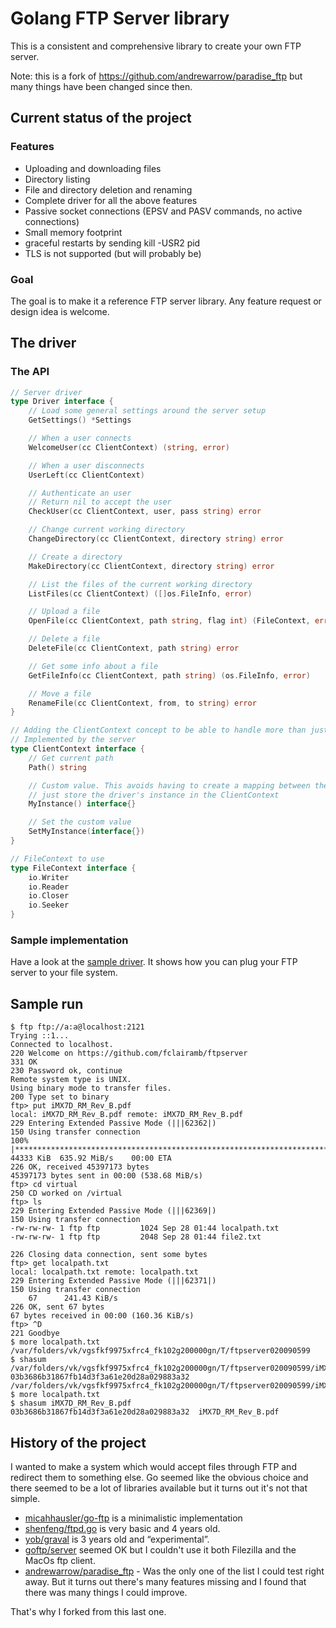 # Golang FTP Server library

This is a consistent and comprehensive library to create your own FTP server.

Note: this is a fork of https://github.com/andrewarrow/paradise_ftp but many things have been changed since then.

## Current status of the project

### Features

 * Uploading and downloading files
 * Directory listing
 * File and directory deletion and renaming
 * Complete driver for all the above features
 * Passive socket connections (EPSV and PASV commands, no active connections)
 * Small memory footprint
 * graceful restarts by sending kill -USR2 pid
 * TLS is not supported (but will probably be)

### Goal

The goal is to make it a reference FTP server library. Any feature request or design idea is welcome.

## The driver

### The API
```go
// Server driver
type Driver interface {
	// Load some general settings around the server setup
	GetSettings() *Settings

	// When a user connects
	WelcomeUser(cc ClientContext) (string, error)

	// When a user disconnects
	UserLeft(cc ClientContext)

	// Authenticate an user
	// Return nil to accept the user
	CheckUser(cc ClientContext, user, pass string) error

	// Change current working directory
	ChangeDirectory(cc ClientContext, directory string) error

	// Create a directory
	MakeDirectory(cc ClientContext, directory string) error

	// List the files of the current working directory
	ListFiles(cc ClientContext) ([]os.FileInfo, error)

	// Upload a file
	OpenFile(cc ClientContext, path string, flag int) (FileContext, error)

	// Delete a file
	DeleteFile(cc ClientContext, path string) error

	// Get some info about a file
	GetFileInfo(cc ClientContext, path string) (os.FileInfo, error)

	// Move a file
	RenameFile(cc ClientContext, from, to string) error
}

// Adding the ClientContext concept to be able to handle more than just UserInfo
// Implemented by the server
type ClientContext interface {
	// Get current path
	Path() string

	// Custom value. This avoids having to create a mapping between the client.Id and our own internal system. We can
	// just store the driver's instance in the ClientContext
	MyInstance() interface{}

	// Set the custom value
	SetMyInstance(interface{})
}

// FileContext to use
type FileContext interface {
	io.Writer
	io.Reader
	io.Closer
	io.Seeker
}
```

### Sample implementation

Have a look at the [sample driver](https://github.com/fclairamb/ftpserver/tree/master/sample). It shows how you can plug your FTP server to your file system.


## Sample run
```
$ ftp ftp://a:a@localhost:2121
Trying ::1...
Connected to localhost.
220 Welcome on https://github.com/fclairamb/ftpserver
331 OK
230 Password ok, continue
Remote system type is UNIX.
Using binary mode to transfer files.
200 Type set to binary
ftp> put iMX7D_RM_Rev_B.pdf 
local: iMX7D_RM_Rev_B.pdf remote: iMX7D_RM_Rev_B.pdf
229 Entering Extended Passive Mode (|||62362|)
150 Using transfer connection
100% |******************************************************************************************************************************************************************| 44333 KiB  635.92 MiB/s    00:00 ETA
226 OK, received 45397173 bytes
45397173 bytes sent in 00:00 (538.68 MiB/s)
ftp> cd virtual
250 CD worked on /virtual
ftp> ls
229 Entering Extended Passive Mode (|||62369|)
150 Using transfer connection
-rw-rw-rw- 1 ftp ftp         1024 Sep 28 01:44 localpath.txt
-rw-rw-rw- 1 ftp ftp         2048 Sep 28 01:44 file2.txt

226 Closing data connection, sent some bytes
ftp> get localpath.txt
local: localpath.txt remote: localpath.txt
229 Entering Extended Passive Mode (|||62371|)
150 Using transfer connection
    67      241.43 KiB/s 
226 OK, sent 67 bytes
67 bytes received in 00:00 (160.36 KiB/s)
ftp> ^D
221 Goodbye
$ more localpath.txt 
/var/folders/vk/vgsfkf9975xfrc4_fk102g200000gn/T/ftpserver020090599
$ shasum /var/folders/vk/vgsfkf9975xfrc4_fk102g200000gn/T/ftpserver020090599/iMX7D_RM_Rev_B.pdf 
03b3686b31867fb14d3f3a61e20d28a029883a32  /var/folders/vk/vgsfkf9975xfrc4_fk102g200000gn/T/ftpserver020090599/iMX7D_RM_Rev_B.pdf
$ more localpath.txt 
$ shasum iMX7D_RM_Rev_B.pdf 
03b3686b31867fb14d3f3a61e20d28a029883a32  iMX7D_RM_Rev_B.pdf
```

## History of the project

I wanted to make a system which would accept files through FTP and redirect them to something else. Go seemed like the obvious choice and there seemed to be a lot of libraries available but it turns out it's not that simple.

* [micahhausler/go-ftp](https://github.com/micahhausler/go-ftp) is a  minimalistic implementation 
* [shenfeng/ftpd.go](https://github.com/shenfeng/ftpd.go) is very basic and 4 years old.
* [yob/graval](https://github.com/yob/graval) is 3 years old and “experimental”.
* [goftp/server](https://github.com/goftp/server) seemed OK but I couldn't use it both Filezilla and the MacOs ftp client.
* [andrewarrow/paradise_ftp](https://github.com/andrewarrow/paradise_ftp) - Was the only one of the list I could test right away. But it turns out there's many features missing and I found that there was many things I could improve.

That's why I forked from this last one.

